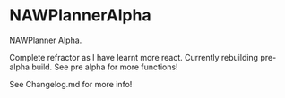 # NAWPlannerAlpha

NAWPlanner Alpha.

Complete refractor as I have learnt more react. Currently rebuilding pre-alpha build. See pre alpha for more functions!

See Changelog.md for more info!
